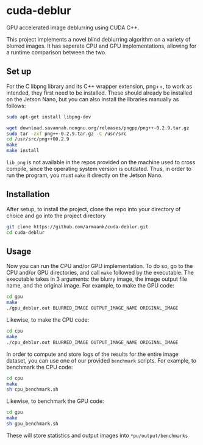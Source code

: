 # cuda-deblur
GPU accelerated image deblurring using CUDA C++.

This project implements a novel blind deblurring algorithm on a variety of blurred images.
It has seperate CPU and GPU implementations, allowing for a runtime comparison between the two.

## Set up
For the C libpng library and its C++ wrapper extension, png++, to work as intended, they first need to be installed. These should already be installed on the Jetson Nano, but you can also install the libraries manually as follows:
```sh
sudo apt-get install libpng-dev

wget download.savannah.nongnu.org/releases/pngpp/png++-0.2.9.tar.gz
sudo tar -zxf png++-0.2.9.tar.gz -C /usr/src
cd /usr/src/png++00.2.9
make
make install
```
`lib_png` is not available in the repos provided on the machine used to cross compile, since the operating system version is outdated. Thus, in order to run the program, you must `make` it directly on the Jetson Nano. 

## Installation
After setup, to install the project, clone the repo into your directory of choice and go into the project directory
```sh
git clone https://github.com/armaank/cuda-deblur.git
cd cuda-deblur
```

## Usage
Now you can run the CPU and/or GPU implementation. 
To do so, go to the CPU and/or GPU directories, and call `make` followed by the executable. 
The executable takes in 3 arguments: the blurry image, the image output file name, and the original image. 
For example, to make the GPU code:
```sh 
cd gpu
make
./gpu_deblur.out BLURRED_IMAGE OUTPUT_IMAGE_NAME ORIGINAL_IMAGE
```
Likewise, to make the CPU code:
```sh 
cd cpu
make
./cpu_deblur.out BLURRED_IMAGE OUTPUT_IMAGE_NAME ORIGINAL_IMAGE
```
In order to compute and store logs of the results for the entire image dataset, you can use one of our provided `benchmark` scripts. 
For example, to benchmark the CPU code:
```sh 
cd cpu
make
sh cpu_benchmark.sh
```
Likewise, to benchmark the GPU code:
```sh 
cd gpu
make
sh gpu_benchmark.sh
```
These will store statistics and output images into `*pu/output/benchmarks`
